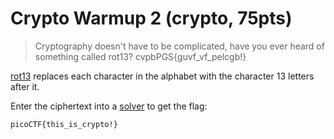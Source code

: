 # Crypto Warmup 2 (crypto, 75pts)

> Cryptography doesn't have to be complicated, have you ever heard of something called rot13? cvpbPGS{guvf_vf_pelcgb!}

[rot13](https://en.wikipedia.org/wiki/ROT13) replaces each character in the alphabet with the character 13 letters
after it.

Enter the ciphertext into a [solver](https://www.dcode.fr/rot-13-cipher) to get the flag:

```
picoCTF{this_is_crypto!}
```
